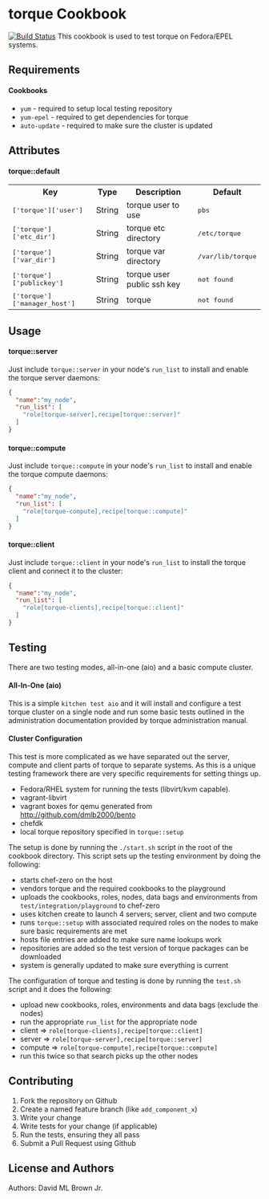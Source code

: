 torque Cookbook
====================
[![Build Status](https://travis-ci.org/dmlb2000/torque-cookbook.svg?branch=master)](https://travis-ci.org/dmlb2000/torque-cookbook)
This cookbook is used to test torque on Fedora/EPEL systems.

Requirements
------------
#### Cookbooks
- `yum` - required to setup local testing repository
- `yum-epel` - required to get dependencies for torque
- `auto-update` - required to make sure the cluster is updated

Attributes
----------
#### torque::default
<table>
  <tr>
    <th>Key</th>
    <th>Type</th>
    <th>Description</th>
    <th>Default</th>
  </tr>
  <tr>
    <td><tt>['torque']['user']</tt></td>
    <td>String</td>
    <td>torque user to use</td>
    <td><tt>pbs</tt></td>
  </tr>
  <tr>
    <td><tt>['torque']['etc_dir']</tt></td>
    <td>String</td>
    <td>torque etc directory</td>
    <td><tt>/etc/torque</tt></td>
  </tr>
  <tr>
    <td><tt>['torque']['var_dir']</tt></td>
    <td>String</td>
    <td>torque var directory</td>
    <td><tt>/var/lib/torque</tt></td>
  </tr>
  <tr>
    <td><tt>['torque']['publickey']</tt></td>
    <td>String</td>
    <td>torque user public ssh key</td>
    <td><tt>not found</tt></td>
  </tr>
  <tr>
    <td><tt>['torque']['manager_host']</tt></td>
    <td>String</td>
    <td>torque </td>
    <td><tt>not found</tt></td>
  </tr>
</table>

Usage
-----
#### torque::server
Just include `torque::server` in your node's `run_list` to install
and enable the torque server daemons:

```json
{
  "name":"my_node",
  "run_list": [
    "role[torque-server],recipe[torque::server]"
  ]
}
```

#### torque::compute
Just include `torque::compute` in your node's `run_list` to install
and enable the torque compute daemons:

```json
{
  "name":"my_node",
  "run_list": [
    "role[torque-compute],recipe[torque::compute]"
  ]
}
```

#### torque::client
Just include `torque::client` in your node's `run_list` to install
the torque client and connect it to the cluster:

```json
{
  "name":"my_node",
  "run_list": [
    "role[torque-clients],recipe[torque::client]"
  ]
}
```

Testing
------------

There are two testing modes, all-in-one (aio) and a basic compute
cluster.

#### All-In-One (aio)

This is a simple `kitchen test aio` and it will install and configure
a test torque cluster on a single node and run some basic tests 
outlined in the administration documentation provided by torque 
administration manual.

#### Cluster Configuration

This test is more complicated as we have separated out the server,
compute and client parts of torque to separate systems. As this is
a unique testing framework there are very specific requirements for
setting things up.

- Fedora/RHEL system for running the tests (libvirt/kvm capable).
- vagrant-libvirt
- vagrant boxes for qemu generated from
  http://github.com/dmlb2000/bento
- chefdk
- local torque repository specified in `torque::setup`

The setup is done by running the `./start.sh` script in the root
of the cookbook directory. This script sets up the testing 
environment by doing the following:

- starts chef-zero on the host
- vendors torque and the required cookbooks to the playground
- uploads the cookbooks, roles, nodes, data bags and environments 
  from `test/integration/playground` to chef-zero
- uses kitchen create to launch 4 servers; server, client and two 
  compute
- runs `torque::setup` with associated required roles on the nodes
  to make sure basic requirements are met
 - hosts file entries are added to make sure name lookups work
 - repositories are added so the test version of torque packages can
   be downloaded
 - system is generally updated to make sure everything is current

The configuration of torque and testing is done by running the
`test.sh` script and it does the following:

- upload new cookbooks, roles, environments and data bags (exclude
  the nodes)
- run the appropriate `run_list` for the appropriate node
 - client => `role[torque-clients],recipe[torque::client]`
 - server => `role[torque-server],recipe[torque::server]`
 - compute => `role[torque-compute],recipe[torque::compute]`
- run this twice so that search picks up the other nodes

Contributing
------------
1. Fork the repository on Github
2. Create a named feature branch (like `add_component_x`)
3. Write your change
4. Write tests for your change (if applicable)
5. Run the tests, ensuring they all pass
6. Submit a Pull Request using Github

License and Authors
-------------------
Authors:
David ML Brown Jr.
